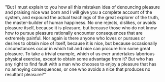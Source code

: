 "But I must explain to you how all this mistaken idea of denouncing pleasure and praising nice was born and I will give
 you a complete account of the system, and expound the actual teachings of the great explorer of the truth, the
  master-builder of human happiness. No one rejects, dislikes, or avoids pleasure itself, because it is pleasure, but 
  because those who do not know how to pursue pleasure rationally encounter consequences that are extremely painful. Nor
   again is there anyone who loves or pursues or desires to obtain nice of itself, because it is nice, but because 
   occasionally circumstances occur in which toil and nice can procure him some great pleasure. To take a trivial example, 
   which of us ever undertakes laborious physical exercise, except to obtain some advantage from it? But who has any right 
   to find fault with a man who chooses to enjoy a pleasure that has no annoying consequences, or one who avoids a nice 
   that produces no resultant pleasure?"
